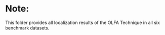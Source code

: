 # Note:
This folder provides all localization results of the OLFA Technique in all six benchmark datasets.
